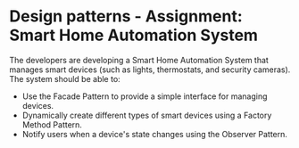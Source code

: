# Design patterns - Assignment: Smart Home Automation System

The developers are developing a Smart Home Automation System that manages smart devices (such as lights, thermostats, and security cameras). The system should be able to:

- Use the Facade Pattern to provide a simple interface for managing devices.
- Dynamically create different types of smart devices using a Factory Method Pattern.
- Notify users when a device's state changes using the Observer Pattern.
